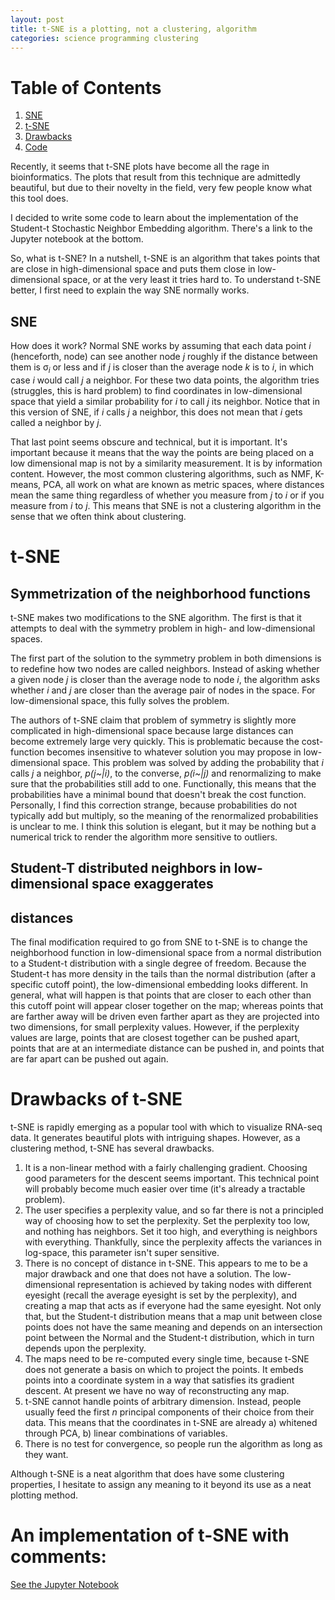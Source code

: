 ```yaml
---
layout: post
title: t-SNE is a plotting, not a clustering, algorithm
categories: science programming clustering
---
```


# Table of Contents
1. [SNE](#SNE)
2. [t-SNE](#tSNE)
3. [Drawbacks](#drawbacks)
4. [Code](#code)

Recently, it seems that t-SNE plots have become all the rage in bioinformatics.
The plots that result from this technique are admittedly beautiful, but due to
their novelty in the field, very few people know what this tool does.

I decided to write some code to learn about the implementation of the
Student-t Stochastic Neighbor Embedding algorithm. There's a link to the Jupyter
notebook at the bottom.

So, what is t-SNE? In a nutshell, t-SNE is an algorithm that takes points that
are close in high-dimensional space and puts them close in low-dimensional
space, or at the very least it tries hard to. To understand t-SNE better, I
first need to explain the way SNE normally works.

## SNE <a name="SNE"></a>

How does it work? Normal SNE works by assuming that each data point *i*
(henceforth, node) can see another node *j* roughly if the distance
between them is &sigma;<sub>*i*</sub> or less and if *j* is closer than the average node
*k* is to *i*, in which case *i* would call *j* a neighbor. For these two data
points, the algorithm tries (struggles, this is hard problem) to find
coordinates in low-dimensional space that yield a similar probability for *i* to
call *j* its neighbor. Notice that in this version of SNE, if *i* calls *j* a
neighbor, this does not mean that *i* gets called a neighbor by *j*.

That last point seems obscure and technical, but it is important. It's important
because it means that the way the points are being placed on a low dimensional
map is not by a similarity measurement. It is by information content. However,
the most common clustering algorithms, such as NMF, K-means, PCA, all work on
what are known as metric spaces, where distances mean the same thing regardless
of whether you measure from *j* to *i* or if you measure from *i* to *j*. This
means that SNE is not a clustering algorithm in the sense that we often think
about clustering.

# t-SNE <a name="tSNE"></a>
## Symmetrization of the neighborhood functions

t-SNE makes two modifications to the SNE algorithm. The first is that it
attempts to deal with the symmetry problem in high- and low-dimensional spaces.

The first part of the solution to the symmetry problem in both dimensions is to
redefine how two nodes are called neighbors. Instead of asking whether a given
node *j* is closer than the average node to node *i*, the algorithm asks whether
*i* and *j* are closer than the average pair of nodes in the space. For
low-dimensional space, this fully solves the problem.

The authors of t-SNE claim that problem of symmetry is slightly more complicated
in high-dimensional space because large distances can become extremely large
very quickly. This is problematic because the cost-function becomes insensitive
to whatever solution you may propose in low-dimensional space. This problem was
solved by adding the probability that *i* calls *j* a neighbor, *p(j~|i)*, to
the converse, *p(i~|j)* and renormalizing to make sure that the probabilities
still add to one. Functionally, this means that the probabilities have a minimal
bound that doesn't break the cost function. Personally, I find this correction
strange, because probabilities do not typically add but multiply, so the meaning
of the renormalized probabilities is unclear to me. I think this solution is
elegant, but it may be nothing but a numerical trick to render the algorithm
more sensitive to outliers.

## Student-T distributed neighbors in low-dimensional space exaggerates
## distances
The final modification required to go from SNE to t-SNE is to change the
neighborhood function in low-dimensional space from a normal distribution to
a Student-t distribution with a single degree of freedom. Because the Student-t
has more density in the tails than the normal distribution (after a specific
  cutoff point), the low-dimensional embedding looks different. In general, what
  will happen is that points that are closer to each other than this cutoff point
  will appear closer together on the map; whereas points that are farther away
  will be driven even farther apart as they are projected into two dimensions,
  for small perplexity values. However, if the perplexity values are large,
  points that are closest together can be pushed apart, points that are at an
  intermediate distance can be pushed in, and points that are far apart can be
  pushed out again.

# Drawbacks of t-SNE <a name="drawbacks"></a>


t-SNE is rapidly emerging as a popular tool with which to visualize RNA-seq
data. It generates beautiful plots with intriguing shapes. However, as a
clustering method, t-SNE has several drawbacks.

1. It is a non-linear method with a fairly challenging gradient. Choosing good
parameters for the descent seems important. This technical point will probably
become much easier over time (it's already a tractable problem).
1. The user specifies a perplexity value, and so far there is not a principled
way of choosing how to set the perplexity. Set the perplexity too low, and
nothing has neighbors. Set it too high, and everything is neighbors with
everything. Thankfully, since the perplexity affects the variances in log-space,
this parameter isn't super sensitive.
1. There is no concept of distance in t-SNE. This appears to me to be a major
drawback and one that does not have a solution. The low-dimensional
representation is achieved by taking nodes with different eyesight (recall the
  average eyesight is set by the perplexity), and creating a map that acts as if
  everyone had the same eyesight. Not only that, but the
Student-t distribution means that a map unit between close points does not have
the same meaning and depends on an intersection point between the Normal and the
Student-t distribution, which in turn depends upon the perplexity.
1. The maps need to be re-computed every single time, because t-SNE does not
generate a basis on which to project the points. It embeds points into a
coordinate system in a way that satisfies its gradient descent. At present we
have no way of reconstructing any map.
1. t-SNE cannot handle points of arbitrary dimension. Instead, people usually
feed the first *n* principal components of their choice from their data. This
means that the coordinates in t-SNE are already a) whitened through PCA, b)
linear combinations of variables.
1. There is no test for convergence, so people run the algorithm as long as they
want.

Although t-SNE is a neat algorithm that does have some clustering properties,
I hesitate to assign any meaning to it beyond its use as a neat plotting method.


# An implementation of t-SNE with comments: <a name="code"></a>

[See the Jupyter Notebook](https://dangeles.github.io/jupyter/tsneImplementation.html)
